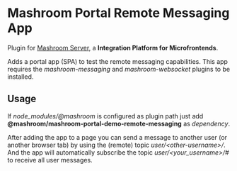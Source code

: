 
# Mashroom Portal Remote Messaging App

Plugin for [Mashroom Server](https://www.mashroom-server.com), a **Integration Platform for Microfrontends**.

Adds a portal app (SPA) to test the remote messaging capabilities. This app requires the
_mashroom-messaging_ and _mashroom-websocket_ plugins to be installed.

## Usage

If *node_modules/@mashroom* is configured as plugin path just add **@mashroom/mashroom-portal-demo-remote-messaging** as *dependency*.

After adding the app to a page you can send a message to another user (or another browser tab)
by using the (remote) topic _user/&lt;other-username&gt;/<something>_.
And the app will automatically subscribe the topic _user/<your_username>/#_ to receive all user messages.


